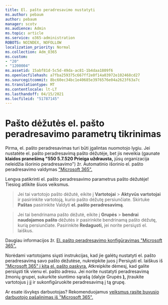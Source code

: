 ```yaml
---
title: El. pašto peradresavimo nustatyti
ms.author: pebaum
author: pebaum
manager: scotv
ms.audience: Admin
ms.topic: article
ms.service: o365-administration
ROBOTS: NOINDEX, NOFOLLOW
localization_priority: Normal
ms.collection: Adm_O365
ms.custom:
- "20"
- "1200004"
ms.assetid: 15abf81d-5c5d-49da-ac81-1b4daa1809f6
ms.openlocfilehash: a7fba259375c667ff2e0f14a03972e102468cd27
ms.sourcegitcommit: 8bc60ec34bc1e40685e3976576e04a2623f63a7c
ms.translationtype: MT
ms.contentlocale: lt-LT
ms.lasthandoff: 04/15/2021
ms.locfileid: "51787145"
---
```

# <a name="check-the-email-forwarding-settings-for-a-mailbox"></a>Pašto dėžutės el. pašto peradresavimo parametrų tikrinimas

Pirma, el. pašto peradresavimas turi būti įgalintas nuomotojo lygiu. Jei nustatėte el. pašto peradresavimą pašto dėžutėje, bet jis neveikia (gaunate **klaidos pranešimą "550 5.7.520 Prieiga uždrausta,** jūsų organizacija neleidžia išorinio peradresavimo") žr. Automatinio išorinio el. pašto peradresavimo valdymas ["Microsoft 365".](https://docs.microsoft.com/microsoft-365/security/office-365-security/external-email-forwarding?view=o365-worldwide)

Lengva patikrinti el. pašto peradresavimo parametrus pašto dėžutėje! Tiesiog atlikite šiuos veiksmus.
  
> Jei tai vartotojo pašto dėžutė, eikite į **Vartotojai** \> **Aktyvūs vartotojai** ir pasirinkite vartotoją, kurio pašto dėžutę persiunčiate. Skirtuke **Paštas** pasirinkite Valdyti **el. pašto peradresavimą**.

> Jei tai bendrinama pašto dėžutė, eikite į **Grupės** \> **bendrai naudojamos pašto** dėžutės ir pasirinkite bendrinamą pašto dėžutę, kurią persiunčiate. Pasirinkite **Redaguoti,** jei norite persiųsti el. laiškus.

Daugiau informacijos žr. [El. pašto peradresavimo konfigūravimas "Microsoft 365".](https://docs.microsoft.com/microsoft-365/admin/email/configure-email-forwarding)
  
Norėdami vartotojams siųsti instrukcijas, kad jie galėtų nustatyti el. pašto peradresavimą savo pašto dėžutėse, nukreipkite juos į Persiųsti el. laiškus iš ["Microsoft 365" į kitą el. pašto paskyrą.](https://support.office.com/article/Forward-email-from-Office-365-to-another-email-account-1ed4ee1e-74f8-4f53-a174-86b748ff6a0e) Atkreipkite dėmesį, kad galite persiųsti tik vienu el. pašto adresu. Jei norite nustatyti peradresavimą žmonių grupei, sukurkite siuntimo sąrašą (dalyje Grupės **),** įtraukite vartotojus į jį ir sukonfigūruokite peradresavimą į tą grupę.
  
Ar esate išvykęs darbuotojas? Rekomenduojamus [veiksmus rasite buvusio darbuotojo pašalinimas iš "Microsoft 365".](https://docs.microsoft.com/microsoft-365/admin/add-users/remove-former-employee)